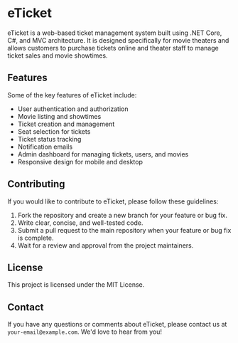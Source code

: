 # eTicket

eTicket is a web-based ticket management system built using .NET Core, C#, and MVC architecture. It is designed specifically for movie theaters and allows customers to purchase tickets online and theater staff to manage ticket sales and movie showtimes.

## Features

Some of the key features of eTicket include:

- User authentication and authorization
- Movie listing and showtimes
- Ticket creation and management
- Seat selection for tickets
- Ticket status tracking
- Notification emails
- Admin dashboard for managing tickets, users, and movies
- Responsive design for mobile and desktop

## Contributing

If you would like to contribute to eTicket, please follow these guidelines:

1. Fork the repository and create a new branch for your feature or bug fix.
2. Write clear, concise, and well-tested code.
3. Submit a pull request to the main repository when your feature or bug fix is complete.
4. Wait for a review and approval from the project maintainers.

## License

This project is licensed under the MIT License.

## Contact

If you have any questions or comments about eTicket, please contact us at `your-email@example.com`. We'd love to hear from you!
